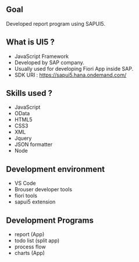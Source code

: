 ## Goal
Developed report program using SAPUI5.

## What is UI5 ?
* JavaScript Framework
* Developed by SAP company.
* Usually used for developing Fiori App inside SAP.
* SDK URI : https://sapui5.hana.ondemand.com/

## Skills used ?
* JavaScript
* OData
* HTML5
* CSS3
* XML
* Jquery
* JSON formatter
* Node

## Development environment
* VS Code
* Brouser developer tools
* fiori tools
* sapui5 extension

## Development Programs
* report (App)
* todo list (split app)
* process flow
* charts (App)
